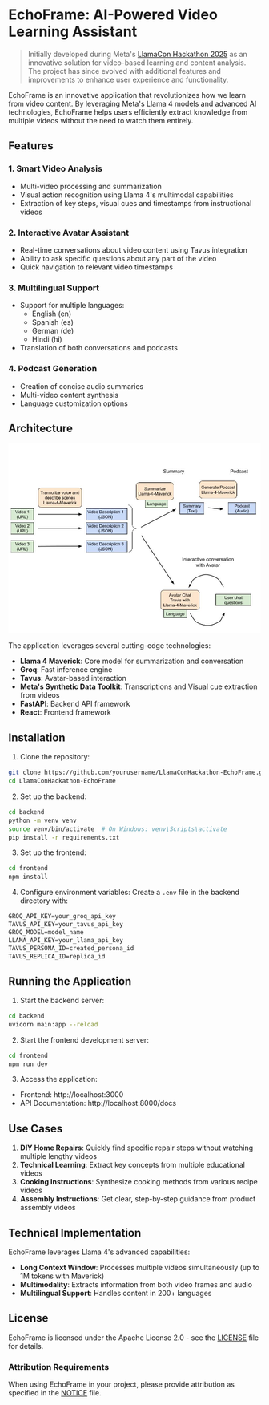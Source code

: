 # EchoFrame: AI-Powered Video Learning Assistant

> Initially developed during Meta's [LlamaCon Hackathon 2025](https://www.linkedin.com/posts/meta-for-developers_llamaconhackathon25-activity-7325260127798788096-TqPZ?utm_source=share&utm_medium=member_desktop&rcm=ACoAABdIhZwBKgBEN52VAp7xTSJE6_nIFC-OCWU) as an innovative solution for video-based learning and content analysis. The project has since evolved with additional features and improvements to enhance user experience and functionality.

EchoFrame is an innovative application that revolutionizes how we learn from video content. By leveraging Meta's Llama 4 models and advanced AI technologies, EchoFrame helps users efficiently extract knowledge from multiple videos without the need to watch them entirely.

## Features

### 1. Smart Video Analysis
- Multi-video processing and summarization
- Visual action recognition using Llama 4's multimodal capabilities
- Extraction of key steps, visual cues and timestamps from instructional videos

### 2. Interactive Avatar Assistant
- Real-time conversations about video content using Tavus integration
- Ability to ask specific questions about any part of the video
- Quick navigation to relevant video timestamps

### 3. Multilingual Support
- Support for multiple languages:
  - English (en)
  - Spanish (es)
  - German (de)
  - Hindi (hi)
- Translation of both conversations and podcasts

### 4. Podcast Generation
- Creation of concise audio summaries
- Multi-video content synthesis
- Language customization options

## Architecture

![EchoFrame Architecture](images/EchoFrame%20Flow%20Diagram.jpg)

The application leverages several cutting-edge technologies:
- **Llama 4 Maverick**: Core model for summarization and conversation
- **Groq**: Fast inference engine
- **Tavus**: Avatar-based interaction
- **Meta's Synthetic Data Toolkit**: Transcriptions and Visual cue extraction from videos
- **FastAPI**: Backend API framework
- **React**: Frontend framework

## Installation

1. Clone the repository:
```bash
git clone https://github.com/yourusername/LlamaConHackathon-EchoFrame.git
cd LlamaConHackathon-EchoFrame
```

2. Set up the backend:
```bash
cd backend
python -m venv venv
source venv/bin/activate  # On Windows: venv\Scripts\activate
pip install -r requirements.txt
```

3. Set up the frontend:
```bash
cd frontend
npm install
```

4. Configure environment variables:
Create a `.env` file in the backend directory with:
```
GROQ_API_KEY=your_groq_api_key
TAVUS_API_KEY=your_tavus_api_key
GROQ_MODEL=model_name
LLAMA_API_KEY=your_llama_api_key
TAVUS_PERSONA_ID=created_persona_id
TAVUS_REPLICA_ID=replica_id
```

## Running the Application

1. Start the backend server:
```bash
cd backend
uvicorn main:app --reload
```

2. Start the frontend development server:
```bash
cd frontend
npm run dev
```

3. Access the application:
- Frontend: http://localhost:3000
- API Documentation: http://localhost:8000/docs

## Use Cases

1. **DIY Home Repairs**: Quickly find specific repair steps without watching multiple lengthy videos
2. **Technical Learning**: Extract key concepts from multiple educational videos
3. **Cooking Instructions**: Synthesize cooking methods from various recipe videos
4. **Assembly Instructions**: Get clear, step-by-step guidance from product assembly videos

## Technical Implementation

EchoFrame leverages Llama 4's advanced capabilities:
- **Long Context Window**: Processes multiple videos simultaneously (up to 1M tokens with Maverick)
- **Multimodality**: Extracts information from both video frames and audio
- **Multilingual Support**: Handles content in 200+ languages

## License

EchoFrame is licensed under the Apache License 2.0 - see the [LICENSE](LICENSE) file for details.

### Attribution Requirements
When using EchoFrame in your project, please provide attribution as specified in the [NOTICE](NOTICE) file.



